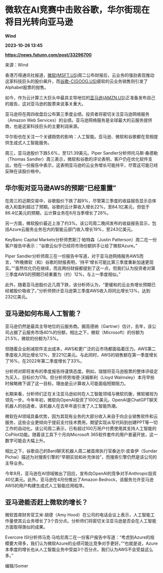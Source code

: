 # 微软在AI竞赛中击败谷歌，华尔街现在将目光转向亚马逊
**Wind**

**2023-10-26 13:45**

**https://news.futunn.com/post/33296700**

来源：Wind

香港万得通讯社报道，[微软(MSFT.US)](https://www.futunn.com/quote/stock?m=us&code=MSFT)周二公布财报后，云业务的强劲表现推动这家科技巨头的股价飙升，而[谷歌-C(GOOG.US)](https://www.futunn.com/quote/stock?m=us&code=GOOG)疲软的云业务销售则引发了Alphabet股票的抛售。

如今，作为云计算三大巨头中最具主导地位的[亚马逊(AMZN.US)](https://www.futunn.com/quote/stock?m=us&code=AMZN)正准备发布自己的报告，这对亚马逊的股票来说事关重大。

亚马逊将在周四收盘后公布第三季度业绩。投资者将密切关注亚马逊网络服务（Amazon Web Services）的业绩。亚马逊网络服务是全球最大的云服务提供商，也是这家科技巨头的主要利润来源。

华尔街也在关注一个关键趋势的影响：人工智能。亚马逊、微软和谷歌都在竞相提供生成式人工智能服务。

周三，亚马逊股价下跌5.6%，至121.39美元。Piper Sandler分析师托马斯·桑德勒（Thomas Sandler）周三表示，微软和谷歌的评论表明，客户仍在优化软件支出。他在一份报告中表示，这表明亚马逊的云业务增长可能持平，尽管这可能已经反映在该股价格中。

华尔街对亚马逊AWS的预期“已经重置”
-------------------

在周三的近期交易中，谷歌股价下跌了超9%，尽管第三季度的收益报告显示总体收入和盈利超过了预期。谷歌的云计算收入增长22%，至84.1亿美元，但低于86.4亿美元的预期，云计算业务在6月当季增长了28%。

另一方面，微软股价最近上涨了约3%。该公司周二晚间发布的收益报告显示，包括Azure云服务业务在内的智能云部门收入增长19%，至243亿美元。

KeyBanc Capital Markets分析师贾斯汀·帕特森（Justin Patterson）周二在一份客户报告中表示：“谷歌云似乎已经将市场份额拱手让给了微软Azure。”

Piper Sandler分析师周三在一份报告中写道，对于亚马逊网络服务AWS而言，“昨晚微软（和）谷歌的财报表明，‘持平’增长可能比第三季度重新加速更现实。”“虽然优化仍在继续，而且两份财报都提到了这一点，但我们认为投资者对第三季度AWS的预期已经重置为（约）12%，与上一季度相似。”

此外，随着亚马逊股价近几周下跌，该分析师认为，“更缓和的云业务增长预期已经被股价吸收了。”分析师预计亚马逊第三季度AWS收入将同比增长13%，达到232亿美元。

亚马逊如何布局人工智能？
------------

亚马逊仍然是最具主导地位的云服务商。据高德纳（Gartner）估计，去年，该公司占据了云服务市场40%的份额，相比之下，微软（Microsoft）的份额为21.5%，微软的份额为7.5%。

但随着企业削减软件支出成本，AWS和更广泛的云市场都面临着压力。AWS第二季度收入同比增长12%，至221亿美元。与此同时，AWS的销售额在第一季度增长了16%，在2022年第二季度增长了33%。

分析师对即将发布的季度报告持谨慎态度。例如，瑞银将亚马逊股票的整体评级定为买入，目标价为178。但分析师劳埃德·沃姆斯利（Lloyd Walmsley）本月早些时候略微下调了这一目标，理由是云计算收入可能面临短期阻力。

长期来看，分析师们正在关注亚马逊如何在人工智能领域与微软抗衡，微软被视为领先一步。今年年初，微软向OpenAI投资了100亿美元。OpenAI是ChatGPT聊天机器人的创造者，该机器人在去年年底引发了人工智能热潮。

微软在AI领域具备优势，因为其现有业务的大部分收入来自于向企业销售软件和云服务，这些企业更倾向于提前支付技术费用，期望实现从写代码到创建PPT等一切工作的自动化。该公司周二表示，已有超过100万用户付费使用其支持人工智能的CoPilot功能。随着该工具下个月向Microsoft 365软件套件的用户普遍开放，这一数字可能会大幅上升。

相比之下，谷歌自己的Bard聊天机器人周二被首席执行官桑达尔·皮查伊（Sundar Pichai）描述为对搜索引擎的“早期实验和补充体验”，而搜索引擎仍然是该公司的主导业务。

今年9月，亚马逊在AI领域做出了回应，宣布向OpenAI的竞争对手Anthropic投资40亿美元。此外，亚马逊在4月份推出了Amazon Bedrock，该服务允许亚马逊AWS的用户构建生成式人工智能应用程序。

亚马逊能否赶上微软的增长？
-------------

微软首席财务官艾米·胡德（Amy Hood）在公司的电话会议上表示，人工智能工作量使其云业务增长了3个百分点。分析师们将密切关注亚马逊是否会在人工智能方面取得类似的成果。

Evercore ISI分析师马克·马哈尼周二在一份客户报告中写道：“考虑到Azure的规模要大得多，我们认为微软Azure的业绩可能比竞争对手更好。”“也就是说，Azure本季度的增长也从人工智能业务中受益3个百分点，我们认为AWS不会受益这么多。”

编辑/Somer
